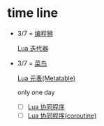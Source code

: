 # time line

- 3/7 = [编程狮](https://www.w3cschool.cn/lua/)

  [Lua 迭代器](https://www.w3cschool.cn/lua/lua-iterators.html)

- 3/7 = [菜鸟](https://www.runoob.com/lua/lua-tutorial.html)

  [Lua 元表(Metatable)](https://www.runoob.com/lua/lua-metatables.html)

  only one day

  - [ ] [Lua 协同程序](https://blog.csdn.net/banfushen007/article/details/89349849)
  - [ ] [Lua 协同程序(coroutine)](https://www.runoob.com/lua/lua-coroutine.html)
